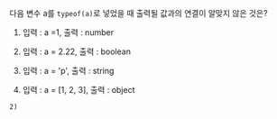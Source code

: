 다음 변수 a를 `typeof(a)`로 넣었을 때 출력될 값과의 연결이 알맞지 않은 것은?

1)  입력 : a =1,   출력 : number

2)  입력 : a = 2.22,   출력 : boolean

3)  입력 : a = 'p',   출력 : string

4)  입력 : a = [1, 2, 3],   출력 : object


```
2)
```